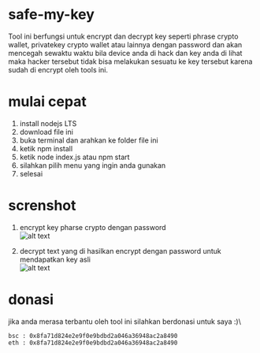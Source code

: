 # safe-my-key
Tool ini berfungsi untuk encrypt dan decrypt key seperti phrase crypto wallet, privatekey crypto wallet atau lainnya dengan password dan akan mencegah sewaktu waktu bila device anda di hack dan key anda di lihat maka hacker tersebut tidak bisa melakukan sesuatu ke key tersebut karena sudah di encrypt oleh tools ini.

# mulai cepat
1. install nodejs LTS
2. download file ini
3. buka terminal dan arahkan ke folder file ini
4. ketik npm install
5. ketik node index.js atau npm start
6. silahkan pilih menu yang ingin anda gunakan
7. selesai

# screnshot
1. encrypt key pharse crypto dengan password\
![alt text](https://github.com/damartripamungkas/safe-my-key/blob/main/images/encrypt.png?raw=true)

2. decrypt text yang di hasilkan encrypt dengan password untuk mendapatkan key asli\
![alt text](https://github.com/damartripamungkas/safe-my-key/blob/main/images/decrypt.png?raw=true)

# donasi
jika anda merasa terbantu oleh tool ini silahkan berdonasi untuk saya :)\
```
bsc : 0x8fa71d824e2e9f0e9bdbd2a046a36948ac2a8490
eth : 0x8fa71d824e2e9f0e9bdbd2a046a36948ac2a8490
```
